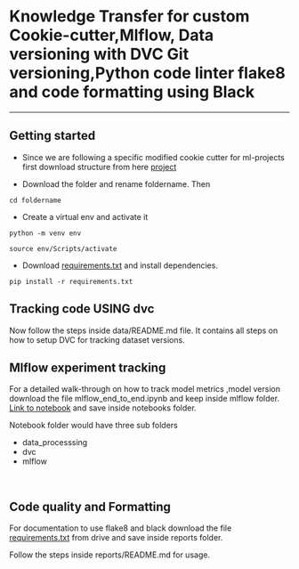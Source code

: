# Knowledge Transfer for custom Cookie-cutter,Mlflow, Data versioning with DVC Git versioning,Python code linter flake8 and code formatting using Black

-----------------------------------

## Getting started

* Since we are following a specific modified cookie cutter for ml-projects first download structure from here [project](https://drive.google.com/drive/folders/117FUpr-tvNRYJGuLw2XxE7vSpxX9i0rb?usp=sharing) 

* Download the folder and rename foldername. Then 
```
cd foldername
```
* Create a virtual env and activate it
```
python -m venv env

source env/Scripts/activate
```
* Download [requirements.txt](https://drive.google.com/file/d/1GZVDzBSC2OAp1ilGpbZHiz0LnQMW87-T/view?usp=sharing) and install dependencies.

```
pip install -r requirements.txt
```

## Tracking code USING dvc

Now follow the steps inside data/README.md file. It contains all steps on how to setup DVC for tracking dataset
versions.
<br/>


## Mlflow experiment tracking

For a detailed walk-through on how to track model metrics ,model version download the file mlflow_end_to_end.ipynb and keep inside mlflow folder. [Link to notebook](https://drive.google.com/drive/folders/1LY8O4atzZiCQMb_7t2saLoGFxqPBlX6u?usp=sharing) and save inside notebooks folder.

Notebook folder would have three sub folders
* data_processsing
* dvc
* mlflow


<br/>

## Code quality and Formatting

For documentation to use flake8 and black download the file [requirements.txt](https://drive.google.com/file/d/1nVTflC2pjufE3QLR9D_hEFTjB2M34csO/view?usp=sharing) from drive and save inside reports folder.

Follow the steps inside reports/README.md for usage.